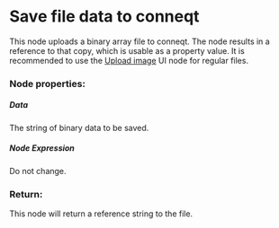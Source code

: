 # Save file data to conneqt

This node uploads a binary array file to conneqt. The node results in a reference to that copy, which is usable as a property value. It is recommended to use the [Upload image](https://github.com/conneqtDocumentation/connectDocumentation/blob/main/Nodes/UserInterface/ImageUpload.md) UI node for regular files.

### Node properties:

##### Data
The string of binary data to be saved.

##### Node Expression
Do not change.

### Return:
This node will return a reference string to the file.
